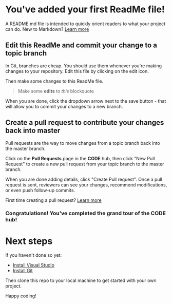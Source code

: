 # You've added your first ReadMe file!
A README.md file is intended to quickly orient readers to what your project can do.  New to Markdown? [Learn more](http://go.microsoft.com/fwlink/p/?LinkId=524306&clcid=0x409)

## Edit this ReadMe and commit your change to a topic branch
In Git, branches are cheap.  You should use them whenever you're making changes to your repository.  Edit this file by clicking on the edit icon.

Then make some changes to this ReadMe file.

> Make some **edits** to _this_ blockquote

When you are done, click the dropdown arrow next to the save button - that will allow you to commit your changes to a new branch.

## Create a pull request to contribute your changes back into master
Pull requests are the way to move changes from a topic branch back into the master branch.

Click on the **Pull Requests** page in the **CODE** hub, then click "New Pull Request" to create a new pull request from your topic branch to the master branch.

When you are done adding details, click "Create Pull request". Once a pull request is sent, reviewers can see your changes, recommend modifications, or even push follow-up commits.

First time creating a pull request?  [Learn more](http://go.microsoft.com/fwlink/?LinkId=533211&clcid=0x409)

### Congratulations! You've completed the grand tour of the CODE hub!

# Next steps

If you haven't done so yet:
* [Install Visual Studio](http://go.microsoft.com/fwlink/?LinkId=309297&clcid=0x409&slcid=0x409)
* [Install Git](http://git-scm.com/downloads)

Then clone this repo to your local machine to get started with your own project.

Happy coding!
